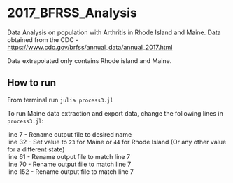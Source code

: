 # 2017_BFRSS_Analysis
Data Analysis on population with Arthritis in Rhode Island and Maine.
Data obtained from the CDC - https://www.cdc.gov/brfss/annual_data/annual_2017.html

Data extrapolated only contains Rhode island and Maine.

## How to run

From terminal run `julia process3.jl`


To run Maine data extraction and export data, change the following lines in `process3.jl`:

line 7   - Rename output file to desired name<br>
line 32  - Set value to `23` for Maine or `44` for Rhode Island (Or any other value for a different state)<br>
line 61  - Rename output file to match line 7<br>
line 70  - Rename output file to match line 7<br>
line 152 - Rename output file to match line 7<br>
